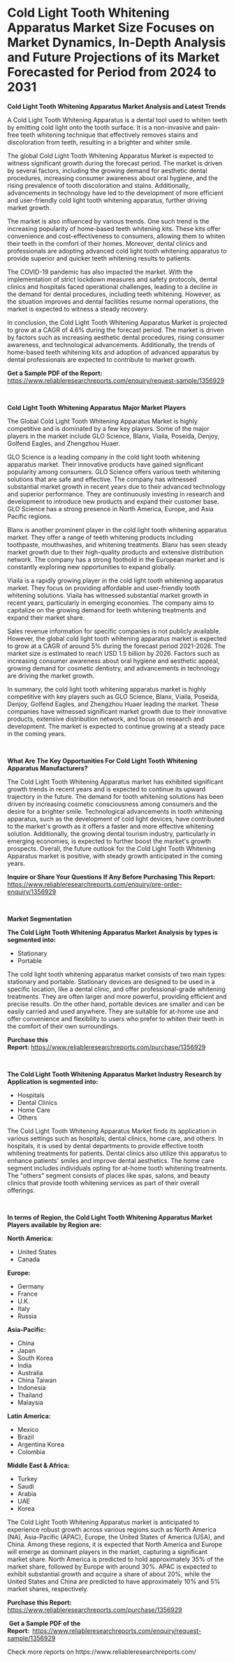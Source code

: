 <p><h1>Cold Light Tooth Whitening Apparatus Market Size Focuses on Market Dynamics, In-Depth Analysis and Future Projections of its Market Forecasted for Period from 2024 to 2031</h1></p><p><strong>Cold Light Tooth Whitening Apparatus Market Analysis and Latest Trends</strong></p>
<p><p>A Cold Light Tooth Whitening Apparatus is a dental tool used to whiten teeth by emitting cold light onto the tooth surface. It is a non-invasive and pain-free teeth whitening technique that effectively removes stains and discoloration from teeth, resulting in a brighter and whiter smile.</p><p>The global Cold Light Tooth Whitening Apparatus Market is expected to witness significant growth during the forecast period. The market is driven by several factors, including the growing demand for aesthetic dental procedures, increasing consumer awareness about oral hygiene, and the rising prevalence of tooth discoloration and stains. Additionally, advancements in technology have led to the development of more efficient and user-friendly cold light tooth whitening apparatus, further driving market growth.</p><p>The market is also influenced by various trends. One such trend is the increasing popularity of home-based teeth whitening kits. These kits offer convenience and cost-effectiveness to consumers, allowing them to whiten their teeth in the comfort of their homes. Moreover, dental clinics and professionals are adopting advanced cold light tooth whitening apparatus to provide superior and quicker teeth whitening results to patients.</p><p>The COVID-19 pandemic has also impacted the market. With the implementation of strict lockdown measures and safety protocols, dental clinics and hospitals faced operational challenges, leading to a decline in the demand for dental procedures, including teeth whitening. However, as the situation improves and dental facilities resume normal operations, the market is expected to witness a steady recovery.</p><p>In conclusion, the Cold Light Tooth Whitening Apparatus Market is projected to grow at a CAGR of 4.6% during the forecast period. The market is driven by factors such as increasing aesthetic dental procedures, rising consumer awareness, and technological advancements. Additionally, the trends of home-based teeth whitening kits and adoption of advanced apparatus by dental professionals are expected to contribute to market growth.</p></p>
<p><strong>Get a Sample PDF of the Report:&nbsp;</strong> <a href="https://www.reliableresearchreports.com/enquiry/request-sample/1356929">https://www.reliableresearchreports.com/enquiry/request-sample/1356929</a></p>
<p>&nbsp;</p>
<p><strong>Cold Light Tooth Whitening Apparatus Major Market Players</strong></p>
<p><p>The Global Cold Light Tooth Whitening Apparatus Market is highly competitive and is dominated by a few key players. Some of the major players in the market include GLO Science, Blanx, Viaila, Poseida, Denjoy, Golfend Eagles, and Zhengzhou Huaer.</p><p>GLO Science is a leading company in the cold light tooth whitening apparatus market. Their innovative products have gained significant popularity among consumers. GLO Science offers various teeth whitening solutions that are safe and effective. The company has witnessed substantial market growth in recent years due to their advanced technology and superior performance. They are continuously investing in research and development to introduce new products and expand their customer base. GLO Science has a strong presence in North America, Europe, and Asia Pacific regions.</p><p>Blanx is another prominent player in the cold light tooth whitening apparatus market. They offer a range of teeth whitening products including toothpaste, mouthwashes, and whitening treatments. Blanx has seen steady market growth due to their high-quality products and extensive distribution network. The company has a strong foothold in the European market and is constantly exploring new opportunities to expand globally.</p><p>Viaila is a rapidly growing player in the cold light tooth whitening apparatus market. They focus on providing affordable and user-friendly tooth whitening solutions. Viaila has witnessed substantial market growth in recent years, particularly in emerging economies. The company aims to capitalize on the growing demand for teeth whitening treatments and expand their market share.</p><p>Sales revenue information for specific companies is not publicly available. However, the global cold light tooth whitening apparatus market is expected to grow at a CAGR of around 5% during the forecast period 2021-2026. The market size is estimated to reach USD 1.5 billion by 2026. Factors such as increasing consumer awareness about oral hygiene and aesthetic appeal, growing demand for cosmetic dentistry, and advancements in technology are driving the market growth.</p><p>In summary, the cold light tooth whitening apparatus market is highly competitive with key players such as GLO Science, Blanx, Viaila, Poseida, Denjoy, Golfend Eagles, and Zhengzhou Huaer leading the market. These companies have witnessed significant market growth due to their innovative products, extensive distribution network, and focus on research and development. The market is expected to continue growing at a steady pace in the coming years.</p></p>
<p>&nbsp;</p>
<p><strong>What Are The Key Opportunities For Cold Light Tooth Whitening Apparatus Manufacturers?</strong></p>
<p><p>The Cold Light Tooth Whitening Apparatus market has exhibited significant growth trends in recent years and is expected to continue its upward trajectory in the future. The demand for tooth whitening solutions has been driven by increasing cosmetic consciousness among consumers and the desire for a brighter smile. Technological advancements in tooth whitening apparatus, such as the development of cold light devices, have contributed to the market's growth as it offers a faster and more effective whitening solution. Additionally, the growing dental tourism industry, particularly in emerging economies, is expected to further boost the market's growth prospects. Overall, the future outlook for the Cold Light Tooth Whitening Apparatus market is positive, with steady growth anticipated in the coming years.</p></p>
<p><strong>Inquire or Share Your Questions If Any Before Purchasing This Report:</strong> <a href="https://www.reliableresearchreports.com/enquiry/pre-order-enquiry/1356929">https://www.reliableresearchreports.com/enquiry/pre-order-enquiry/1356929</a></p>
<p>&nbsp;</p>
<p><strong>Market Segmentation</strong></p>
<p><strong>The Cold Light Tooth Whitening Apparatus Market Analysis by types is segmented into:</strong></p>
<p><ul><li>Stationary</li><li>Portable</li></ul></p>
<p><p>The cold light tooth whitening apparatus market consists of two main types: stationary and portable. Stationary devices are designed to be used in a specific location, like a dental clinic, and offer professional-grade whitening treatments. They are often larger and more powerful, providing efficient and precise results. On the other hand, portable devices are smaller and can be easily carried and used anywhere. They are suitable for at-home use and offer convenience and flexibility to users who prefer to whiten their teeth in the comfort of their own surroundings.</p></p>
<p><strong>Purchase this Report:&nbsp;</strong><a href="https://www.reliableresearchreports.com/purchase/1356929">https://www.reliableresearchreports.com/purchase/1356929</a></p>
<p>&nbsp;</p>
<p><strong>The Cold Light Tooth Whitening Apparatus Market Industry Research by Application is segmented into:</strong></p>
<p><ul><li>Hospitals</li><li>Dental Clinics</li><li>Home Care</li><li>Others</li></ul></p>
<p><p>The Cold Light Tooth Whitening Apparatus Market finds its application in various settings such as hospitals, dental clinics, home care, and others. In hospitals, it is used by dental departments to provide effective tooth whitening treatments for patients. Dental clinics also utilize this apparatus to enhance patients' smiles and improve dental aesthetics. The home care segment includes individuals opting for at-home tooth whitening treatments. The "others" segment consists of places like spas, salons, and beauty clinics that provide tooth whitening services as part of their overall offerings.</p></p>
<p>&nbsp;</p>
<p><strong>In terms of Region, the Cold Light Tooth Whitening Apparatus Market Players available by Region are:</strong></p>
<p>
    <p> <strong> North America: </strong>
        <ul>
            <li>United States</li>
            <li>Canada</li>
        </ul>
        </p> 
    <p> <strong> Europe: </strong>
        <ul>
            <li>Germany</li>
            <li>France</li>
            <li>U.K.</li>
            <li>Italy</li>
            <li>Russia</li>
        </ul>
        </p> 
    <p> <strong> Asia-Pacific: </strong>
        <ul>
            <li>China</li>
            <li>Japan</li>
            <li>South Korea</li>
            <li>India</li>
            <li>Australia</li>
            <li>China Taiwan</li>
            <li>Indonesia</li>
            <li>Thailand</li>
            <li>Malaysia</li>
        </ul>
        </p> 
    <p> <strong> Latin America: </strong>
        <ul>
            <li>Mexico</li>
            <li>Brazil</li>
            <li>Argentina Korea</li>
            <li>Colombia</li>
        </ul>
        </p> 
    <p> <strong> Middle East & Africa: </strong>
        <ul>
            <li>Turkey</li>
            <li>Saudi</li>
            <li>Arabia</li>
            <li>UAE</li>
            <li>Korea</li>
        </ul>
    </p>
    </p>
<p><p>The Cold Light Tooth Whitening Apparatus market is anticipated to experience robust growth across various regions such as North America (NA), Asia-Pacific (APAC), Europe, the United States of America (USA), and China. Among these regions, it is expected that North America and Europe will emerge as dominant players in the market, capturing a significant market share. North America is predicted to hold approximately 35% of the market share, followed by Europe with around 30%. APAC is expected to exhibit substantial growth and acquire a share of about 20%, while the United States and China are predicted to have approximately 10% and 5% market shares, respectively.</p></p>
<p><strong>Purchase this Report: </strong><a href="https://www.reliableresearchreports.com/purchase/1356929">https://www.reliableresearchreports.com/purchase/1356929</a></p>
<p>&nbsp;<strong>Get a Sample PDF of the Report:&nbsp;&nbsp;</strong><a href="https://www.reliableresearchreports.com/enquiry/request-sample/1356929">https://www.reliableresearchreports.com/enquiry/request-sample/1356929</a></p>
<p><strong></strong></p>
<p>Check more reports on https://www.reliableresearchreports.com/</p>